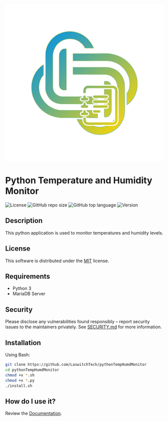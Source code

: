 <p align="center"><img src="dist/img/logo.png" /></p>

# Python Temperature and Humidity Monitor
![License](https://img.shields.io/github/license/LaswitchTech/pythonTempHumdMonitor?style=for-the-badge)
![GitHub repo size](https://img.shields.io/github/repo-size/LaswitchTech/pythonTempHumdMonitor?style=for-the-badge&logo=github)
![GitHub top language](https://img.shields.io/github/languages/top/LaswitchTech/pythonTempHumdMonitor?style=for-the-badge)
![Version](https://img.shields.io/github/v/release/LaswitchTech/pythonTempHumdMonitor?label=Version&style=for-the-badge)

## Description
This python application is used to monitor temperatures and humidity levels.

## License
This software is distributed under the [MIT](LICENSE) license.

## Requirements
* Python 3
* MariaDB Server

## Security
Please disclose any vulnerabilities found responsibly – report security issues to the maintainers privately. See [SECURITY.md](SECURITY.md) for more information.

## Installation
Using Bash:
```sh
git clone https://github.com/LaswitchTech/pythonTempHumdMonitor
cd pythonTempHumdMonitor
chmod +x *.sh
chmod +x *.py
./install.sh
```

## How do I use it?
Review the [Documentation](docs/).
